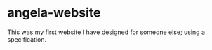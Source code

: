 # angela-website
This was my first website I have designed for someone else; using a specification.
